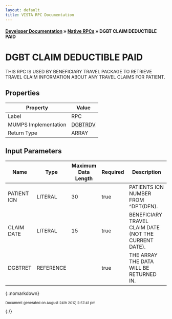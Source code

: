 ```yaml
---
layout: default
title: VISTA RPC Documentation
---
```


#### [Developer Documentation](../index) &#187; [Native RPCs](TableOfContents) &#187; DGBT CLAIM DEDUCTIBLE PAID<br/>
# DGBT CLAIM DEDUCTIBLE PAID

THIS RPC IS USED BY BENEFICIARY TRAVEL PACKAGE TO RETRIEVE TRAVEL CLAIM INFORMATION ABOUT ANY TRAVEL CLAIMS FOR PATIENT.

## Properties

Property | Value
--- | ---
Label | RPC
MUMPS Implementation | [DGBTRDV](http://code.osehra.org/dox/Routine_DGBTRDV_source.html)
Return Type | ARRAY


## Input Parameters

Name | Type | Maximum Data Length | Required | Description
--- | --- | --- | --- | ---
PATIENT ICN | LITERAL | 30 | true | PATIENTS ICN NUMBER FROM ^DPT(DFN).
CLAIM DATE | LITERAL | 15 | true | BENEFICIARY TRAVEL CLAIM DATE (NOT THE CURRENT DATE).
DGBTRET | REFERENCE |  | true | THE ARRAY THE DATA WILL BE RETURNED IN.



{::nomarkdown} <br/><p style="font-size: 11px">Document generated on August 24th 2017, 2:57:41 pm</p>{:/}